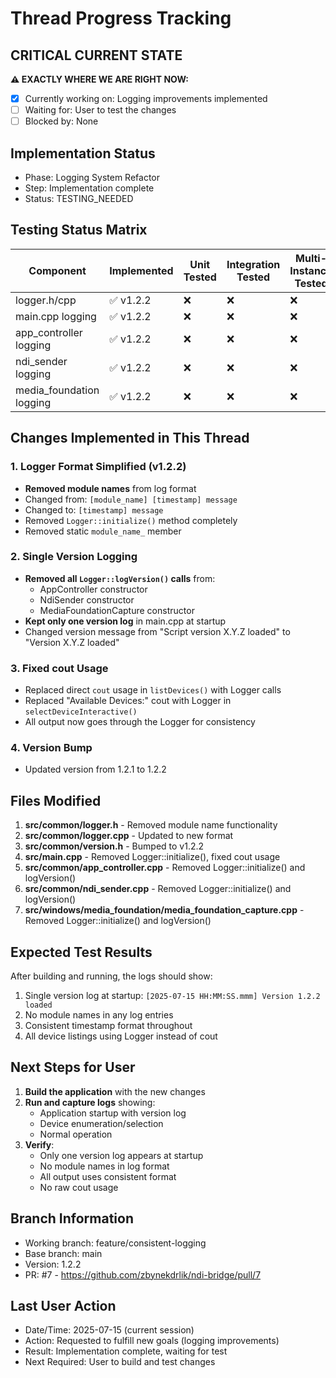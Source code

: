 # Thread Progress Tracking

## CRITICAL CURRENT STATE
**⚠️ EXACTLY WHERE WE ARE RIGHT NOW:**
- [x] Currently working on: Logging improvements implemented
- [ ] Waiting for: User to test the changes
- [ ] Blocked by: None

## Implementation Status
- Phase: Logging System Refactor
- Step: Implementation complete
- Status: TESTING_NEEDED

## Testing Status Matrix
| Component | Implemented | Unit Tested | Integration Tested | Multi-Instance Tested | 
|-----------|------------|-------------|--------------------|-----------------------|
| logger.h/cpp | ✅ v1.2.2 | ❌ | ❌ | ❌ |
| main.cpp logging | ✅ v1.2.2 | ❌ | ❌ | ❌ |
| app_controller logging | ✅ v1.2.2 | ❌ | ❌ | ❌ |
| ndi_sender logging | ✅ v1.2.2 | ❌ | ❌ | ❌ |
| media_foundation logging | ✅ v1.2.2 | ❌ | ❌ | ❌ |

## Changes Implemented in This Thread

### 1. Logger Format Simplified (v1.2.2)
- **Removed module names** from log format
- Changed from: `[module_name] [timestamp] message`
- Changed to: `[timestamp] message`
- Removed `Logger::initialize()` method completely
- Removed static `module_name_` member

### 2. Single Version Logging
- **Removed all `Logger::logVersion()` calls** from:
  - AppController constructor
  - NdiSender constructor
  - MediaFoundationCapture constructor
- **Kept only one version log** in main.cpp at startup
- Changed version message from "Script version X.Y.Z loaded" to "Version X.Y.Z loaded"

### 3. Fixed cout Usage
- Replaced direct `cout` usage in `listDevices()` with Logger calls
- Replaced "Available Devices:" cout with Logger in `selectDeviceInteractive()`
- All output now goes through the Logger for consistency

### 4. Version Bump
- Updated version from 1.2.1 to 1.2.2

## Files Modified
1. **src/common/logger.h** - Removed module name functionality
2. **src/common/logger.cpp** - Updated to new format
3. **src/common/version.h** - Bumped to v1.2.2
4. **src/main.cpp** - Removed Logger::initialize(), fixed cout usage
5. **src/common/app_controller.cpp** - Removed Logger::initialize() and logVersion()
6. **src/common/ndi_sender.cpp** - Removed Logger::initialize() and logVersion()
7. **src/windows/media_foundation/media_foundation_capture.cpp** - Removed Logger::initialize() and logVersion()

## Expected Test Results
After building and running, the logs should show:
1. Single version log at startup: `[2025-07-15 HH:MM:SS.mmm] Version 1.2.2 loaded`
2. No module names in any log entries
3. Consistent timestamp format throughout
4. All device listings using Logger instead of cout

## Next Steps for User
1. **Build the application** with the new changes
2. **Run and capture logs** showing:
   - Application startup with version log
   - Device enumeration/selection
   - Normal operation
3. **Verify**:
   - Only one version log appears at startup
   - No module names in log format
   - All output uses consistent format
   - No raw cout usage

## Branch Information
- Working branch: feature/consistent-logging  
- Base branch: main
- Version: 1.2.2
- PR: #7 - https://github.com/zbynekdrlik/ndi-bridge/pull/7

## Last User Action
- Date/Time: 2025-07-15 (current session)
- Action: Requested to fulfill new goals (logging improvements)
- Result: Implementation complete, waiting for test
- Next Required: User to build and test changes
